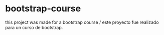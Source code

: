# bootstrap-course
this project was made for a bootstrap course / este proyecto fue realizado para un curso de bootstrap.
